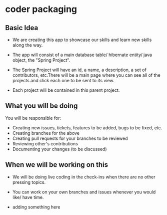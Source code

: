 # coder packaging

## Basic Idea

- We are creating this app to showcase our skills and learn new skills along the way.

- The app will consist of a main database table/ hibernate entity/ java object, the "Spring Project".

- The Spring Project will have an id, a name, a description, a set of contributors, etc.There will be a main page where
  you can see all of the projects and click each one to be sent to its view.

- Each project will be contained in this parent project.

## What **you** will be doing

You will be responsible for:

- Creating new issues, tickets, features to be added, bugs to be fixed, etc.
- Creating branches for the above
- Creating pull requests for your branches to be reviewed
- Reviewing other's contributions
- Documenting your changes (to be discussed)

## When we will be working on this

- We will be doing live coding in the check-ins when there are no other pressing topics.

- You can work on your own branches and issues whenever you would like/ have time.

- adding something here
